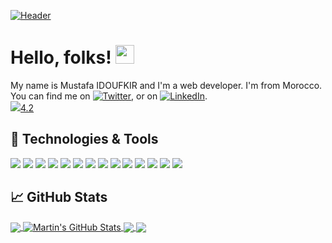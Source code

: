 [![Header](https://user-images.githubusercontent.com/57219106/95013481-707b5c00-0638-11eb-92b8-0649623b17e0.png "Header")](https://twitter.com/MustafaIdoufkir)

# Hello, folks! <img src="https://raw.githubusercontent.com/MartinHeinz/MartinHeinz/master/wave.gif" width="30px">

My name is Mustafa IDOUFKIR and I'm a web developer. I'm from Morocco. You can find me on [![Twitter][1.2]][1],  or on [![LinkedIn][3.2]][3].<br>
![](https://img.shields.io/badge/School-YouCode-informational&Color=white&color=blue)[4.2][4]

## 🔧 Technologies & Tools

![](https://img.shields.io/badge/Code-HTML5-informational?style=flat&logo=html&logoColor=white&color=2bbc8a)
![](https://img.shields.io/badge/Code-CSS3-informational?style=flat&logo=css&logoColor=white&color=2bbc8a)
![](https://img.shields.io/badge/Code-JavaScript-informational?style=flat&logo=javascript&logoColor=white&color=2bbc8a)
![](https://img.shields.io/badge/Code-Node.js-informational?style=flat&logo=node.js&logoColor=white&color=2bbc8a)
![](https://img.shields.io/badge/Code-jQuery-informational?style=flat&logo=jQuery&logoColor=white&color=2bbc8a)
![](https://img.shields.io/badge/Code-Vue.js-informational?style=flat&logo=vue.js&logoColor=white&color=2bbc8a)
![](https://img.shields.io/badge/Code-React.js-informational?style=flat&logo=react.js&logoColor=white&color=2bbc8a)
![](https://img.shields.io/badge/Code-PHP-informational?style=flat&logo=php&logoColor=white&color=2bbc8a)
![](https://img.shields.io/badge/Code-Laravel-informational?style=flat&logo=laravel&logoColor=white&color=2bbc8a)
![](https://img.shields.io/badge/Shell-Bash-informational?style=flat&logo=gnu-bash&logoColor=white&color=2bbc8a)
![](https://img.shields.io/badge/Tools-PostgreSQL-informational?style=flat&logo=postgresql&logoColor=white&color=2bbc8a)
![](https://img.shields.io/badge/Tools-Mysql-informational?style=flat&logo=mysql&logoColor=white&color=2bbc8a)
![](https://img.shields.io/badge/Tools-xampp-informational?style=flat&logo=xampp&logoColor=white&color=2bbc8a)
![](https://img.shields.io/badge/Tools-laragon-informational?style=flat&logo=laragon&logoColor=white&color=2bbc8a)

## &#x1f4c8; GitHub Stats

<a href="https://github.com/Idoufkir/Idoufkir">
  <img align="center" src="https://github-readme-stats.vercel.app/api/top-langs/?username=Idoufkir&hide=java,html&title_color=ffffff&text_color=c9cacc&icon_color=2bbc8a&bg_color=1d1f21" />
</a>
<a href="https://github.com/Idoufkir/Idoufkir">
  <img align="center" src="https://github-readme-stats.vercel.app/api?username=Idoufkir&show_icons=true&line_height=27&count_private=true&title_color=ffffff&text_color=c9cacc&icon_color=2bbc8a&bg_color=1d1f21" alt="Martin's GitHub Stats" />
</a>

<a href="https://github.com/Idoufkir/app-SupGest--Brief-gestion-d-inventaire-">
  <img align="center" src="https://github-readme-stats.vercel.app/api/pin/?username=Idoufkir&repo=app-SupGest--Brief-gestion-d-inventaire-&title_color=ffffff&text_color=c9cacc&icon_color=2bbc8a&bg_color=1d1f21" />
</a>


<a href="https://github.com/Idoufkir/Projet-Fil-Rouge">
  <img align="center" src="https://github-readme-stats.vercel.app/api/pin/?username=Idoufkir&repo=Projet-Fil-Rouge&title_color=ffffff&text_color=c9cacc&icon_color=2bbc8a&bg_color=1d1f21" />
</a>    

<!-- links to social media icons -->

<!-- icons with padding -->

[1.1]: http://i.imgur.com/tXSoThF.png (twitter icon with padding)
[2.1]: http://i.imgur.com/0o48UoR.png (github icon with padding)

<!-- icons without padding -->

[1.2]: http://i.imgur.com/wWzX9uB.png (twitter icon without padding)
[2.2]: http://i.imgur.com/9I6NRUm.png (github icon without padding)
[3.2]: https://raw.githubusercontent.com/MartinHeinz/MartinHeinz/master/linkedin-3-16.png (LinkedIn icon without padding)


<!-- links to your social media accounts -->

[1]: https://twitter.com/MustafaIdoufkir
[2]: https://github.com/Idoufkir
[3]: https://www.linkedin.com/in/idoufkir
[4]: https://youcode.ma


<!-- Resources -->
<!-- Icons: https://simpleicons.org/ -->
<!-- GitHub Stats: https://github.com/anuraghazra/github-readme-stats -->
<!-- Emojis: https://emojipedia.org/emoji/ -->
<!-- HTML Emojis: https://www.fileformat.info/index.htm -->
<!-- Shields: https://shields.io/ -->
<!-- Awesome GitHub Profile README: https://github.com/abhisheknaiidu/awesome-github-profile-readme -->
